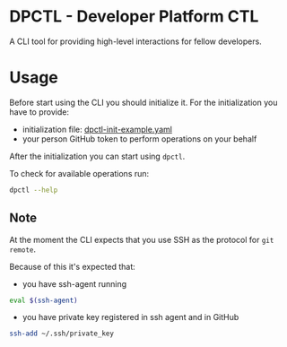 # DPCTL - Developer Platform CTL
A CLI tool for providing high-level interactions for fellow developers.

# Usage 

Before start using the CLI you should initialize it.
For the initialization you have to provide:
- initialization file: [dpctl-init-example.yaml](dpctl-init-example.yaml)
- your person GitHub token to perform operations on your behalf

After the initialization you can start using `dpctl`. 

To check for available operations run:
```bash 
dpctl --help
```

## Note
At the moment the CLI expects that you use SSH as the protocol for `git remote`.

Because of this it's expected that:
- you have ssh-agent running
```bash
eval $(ssh-agent)
```
- you have private key registered in ssh agent and in GitHub
```bash
ssh-add ~/.ssh/private_key
```